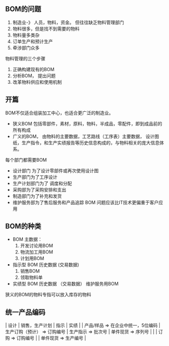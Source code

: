 ## BOM的问题
1. 制造业-》 人员，物料，资金。 但往往缺乏物料管理部门
2. 物料很多，但是找不到需要的物料
3. 物料量多类杂
4. 订单生产和预计生产
5. 牵涉部门众多

物料管理的三个步骤
1. 正确构建现有的BOM
2. 分析BOM， 提出问题
3. 改革物料供应和使用机制

## 开篇
BOM不仅适合组装加工中心，也适合更广泛的制造业。

* 狭义BOM 包括零部件，素材，原料，物料，半成品，零配件，即到成品前的所有构成
* 广义的BOM， 由物料的主要数据，工艺路线（工序表）主要数据， 设计图纸，生产指令，和生产实绩报告等历史信息构成的，与物料相关的庞大信息体系。

每个部门都需要BOM
* 设计部门 为了设计零部件或再次使用设计图
* 生产部门为了工序设计
* 生产计划部门为了 调度和分配
* 采购部为了采购安排和支出
* 制造部门为了补充和发货
* 维护服务部为了售后服务和产品追踪
BOM 问题应该比IT技术更偏重于客户应用

## BOM的种类
* BOM 主数据： 
    1. 开发讨论用BOM
    2. 物流加工用BOM
    3. 计划用BOM
* 指示型 BOM 历史数据 (交易数据)
    1. 销售BOM
    2. 领取物料单
* 实绩型 BOM 历史数据 （交易数据）
维护服务用BOM

狭义的BOM的物料专指可以放入库存的物料

## 统一产品编码
| 设计 | 销售，生产计划 | 指示 | 实绩 |
| 产品/样品 => 在企业中统一，5位编码 | 生产订购（预计） =>  订购编号 | 生产指示 => 批次号 | 单件现货 => 序列号 |
| | 订购 => 订购编号 | | 单件现货 => 生产编号 |

